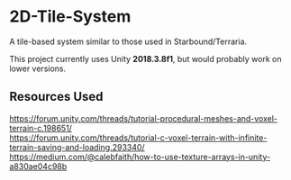 # 2D-Tile-System
A tile-based system similar to those used in Starbound/Terraria.    

This project currently uses Unity **2018.3.8f1**, but would probably work on lower versions.

## Resources Used
https://forum.unity.com/threads/tutorial-procedural-meshes-and-voxel-terrain-c.198651/    
https://forum.unity.com/threads/tutorial-c-voxel-terrain-with-infinite-terrain-saving-and-loading.293340/    
https://medium.com/@calebfaith/how-to-use-texture-arrays-in-unity-a830ae04c98b    

